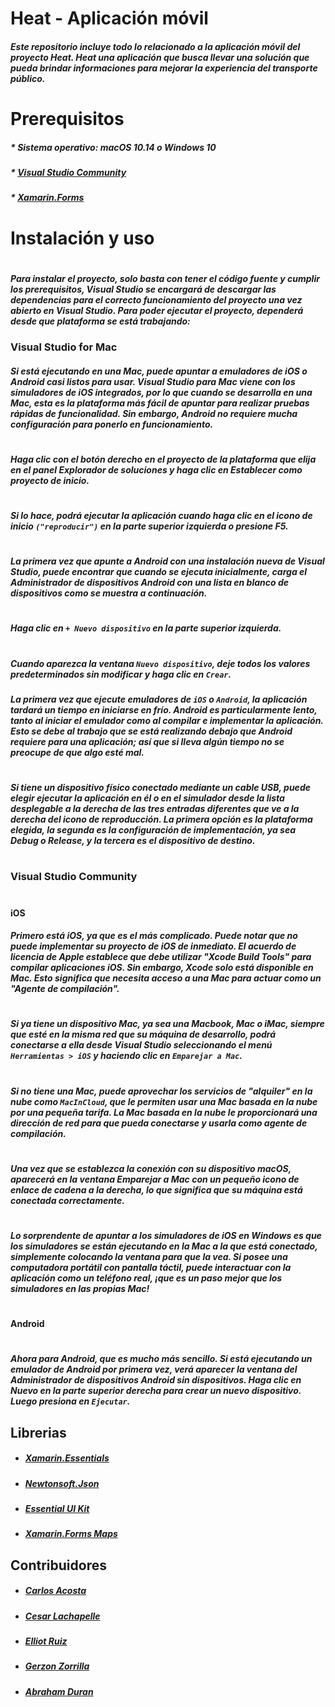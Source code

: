 # **Heat - Aplicación móvil**

##### Este repositorio incluye todo lo relacionado a la aplicación móvil del proyecto Heat. Heat una aplicación que busca llevar una solución que pueda brindar informaciones para mejorar la experiencia del transporte público.
#
#
# Prerequisitos

#####  * Sistema operativo: macOS 10.14 o Windows 10
#####  * [Visual Studio Community](https://visualstudio.microsoft.com/downloads/)
#####  * [Xamarin.Forms](https://dotnet.microsoft.com/learn/xamarin/hello-world-tutorial/install)
#

# Instalación y uso
#
##### Para instalar el proyecto, solo basta con tener el código fuente y cumplir los prerequisitos, Visual Studio se encargará de descargar las dependencias para el correcto funcionamiento del proyecto una vez abierto en Visual Studio. Para poder ejecutar el proyecto, dependerá desde que plataforma se está trabajando:

### Visual Studio for Mac
##### Si está ejecutando en una Mac, puede apuntar a emuladores de iOS o Android casi listos para usar. Visual Studio para Mac viene con los simuladores de iOS integrados, por lo que cuando se desarrolla en una Mac, esta es la plataforma más fácil de apuntar para realizar pruebas rápidas de funcionalidad. Sin embargo, Android no requiere mucha configuración para ponerlo en funcionamiento.
#
##### Haga clic con el botón derecho en el proyecto de la plataforma que elija en el panel Explorador de soluciones y haga clic en Establecer como proyecto de inicio.
#
##### Si lo hace, podrá ejecutar la aplicación cuando haga clic en el icono de inicio `("reproducir")` en la parte superior izquierda o presione F5.
#
##### La primera vez que apunte a Android con una instalación nueva de Visual Studio, puede encontrar que cuando se ejecuta inicialmente, carga el Administrador de dispositivos Android con una lista en blanco de dispositivos como se muestra a continuación.
#
##### Haga clic en `+ Nuevo dispositivo` en la parte superior izquierda.
#
##### Cuando aparezca la ventana `Nuevo dispositivo`, deje todos los valores predeterminados sin modificar y haga clic en `Crear`.
##### La primera vez que ejecute emuladores de `iOS` o `Android`, la aplicación tardará un tiempo en iniciarse en frío. Android es particularmente lento, tanto al iniciar el emulador como al compilar e implementar la aplicación. Esto se debe al trabajo que se está realizando debajo que Android requiere para una aplicación; así que si lleva algún tiempo no se preocupe de que algo esté mal.
#
##### Si tiene un dispositivo físico conectado mediante un cable USB, puede elegir ejecutar la aplicación en él o en el simulador desde la lista desplegable a la derecha de las tres entradas diferentes que ve a la derecha del icono de reproducción. La primera opción es la plataforma elegida, la segunda es la configuración de implementación, ya sea Debug o Release, y la tercera es el dispositivo de destino.
#
#

### Visual Studio Community
#
#### iOS
##### Primero está iOS, ya que es el más complicado. Puede notar que no puede implementar su proyecto de iOS de inmediato. El acuerdo de licencia de Apple establece que debe utilizar "Xcode Build Tools" para compilar aplicaciones iOS. Sin embargo, Xcode solo está disponible en Mac. Esto significa que necesita acceso a una Mac para actuar como un "Agente de compilación".
#
##### Si ya tiene un dispositivo Mac, ya sea una Macbook, Mac o iMac, siempre que esté en la misma red que su máquina de desarrollo, podrá conectarse a ella desde Visual Studio seleccionando el menú `Herramientas > iOS` y haciendo clic en `Emparejar a Mac`.
#
##### Si no tiene una Mac, puede aprovechar los servicios de "alquiler" en la nube como `MacInCloud`, que le permiten usar una Mac basada en la nube por una pequeña tarifa. La Mac basada en la nube le proporcionará una dirección de red para que pueda conectarse y usarla como agente de compilación.
#
##### Una vez que se establezca la conexión con su dispositivo macOS, aparecerá en la ventana Emparejar a Mac con un pequeño icono de enlace de cadena a la derecha, lo que significa que su máquina está conectada correctamente.
#
##### Lo sorprendente de apuntar a los simuladores de iOS en Windows es que los simuladores se están ejecutando en la Mac a la que está conectado, simplemente colocando la ventana para que la vea. Si posee una computadora portátil con pantalla táctil, puede interactuar con la aplicación como un teléfono real, ¡que es un paso mejor que los simuladores en las propias Mac!
#
#### Android
#
##### Ahora para Android, que es mucho más sencillo. Si está ejecutando un emulador de Android por primera vez, verá aparecer la ventana del Administrador de dispositivos Android sin dispositivos. Haga clic en Nuevo en la parte superior derecha para crear un nuevo dispositivo. Luego presiona en `Ejecutar`.

## Librerias
* ##### [Xamarin.Essentials](https://docs.microsoft.com/en-us/xamarin/essentials/)
* ##### [Newtonsoft.Json](https://www.newtonsoft.com/json)
* ##### [Essential UI Kit](https://github.com/syncfusion/essential-ui-kit-for-xamarin.forms)
* ##### [Xamarin.Forms Maps](https://docs.microsoft.com/en-us/xamarin/xamarin-forms/user-interface/map/)

## Contribuidores
* ##### [Carlos Acosta](http://github.com/cacosta9822)
* ##### [Cesar Lachapelle](http://github.com/Cesarlachapelle)
* ##### [Elliot Ruiz](http://github.com/retr0Tech)
* ##### [Gerzon Zorrilla](http://github.com/gerzonc)
* ##### [Abraham Duran](http://github.com/abrahamduran)
